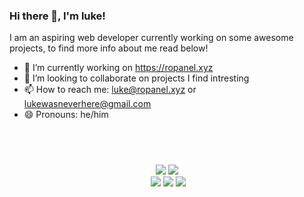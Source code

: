 ### Hi there 👋, I'm luke!
I am an aspiring web developer currently working on some awesome projects,
to find more info about me read below!

- 🔭 I’m currently working on https://ropanel.xyz
- 👯 I’m looking to collaborate on projects I find intresting
- 📫 How to reach me: luke@ropanel.xyz or lukewasneverhere@gmail.com
- 😄 Pronouns: he/him

<h2 align="center">            </h2>
<p>
<div>
<p align="center"> <img src="https://img.shields.io/badge/html5%20-%23E34F26.svg?&style=for-the-badge&logo=html5&logoColor=white"/> <img src="https://img.shields.io/badge/css3%20-%231572B6.svg?&style=for-the-badge&logo=css3&logoColor=white"/><br>
 <img src="https://img.shields.io/badge/node.js%20-%2343853D.svg?&style=for-the-badge&logo=node.js&logoColor=white"/> <img src="https://img.shields.io/badge/javascript%20-%23323330.svg?&style=for-the-badge&logo=javascript&logoColor=%23F7DF1E"/> <img src="https://img.shields.io/badge/git%20-%23F05033.svg?&style=for-the-badge&logo=git&logoColor=white"/> <br><br>
</p>
<br>
  
